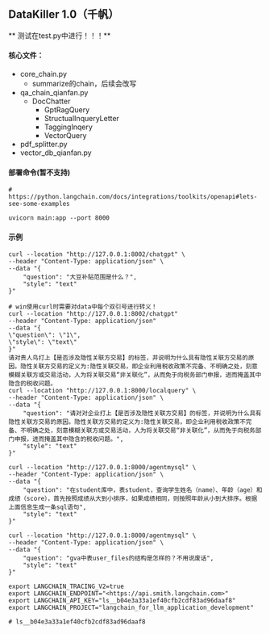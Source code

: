 ## DataKiller 1.0（千帆）
** 测试在test.py中进行！！！**

#### 核心文件：

- core_chain.py
  - summarize的chain，后续会改写
- qa_chain_qianfan.py
  - DocChatter
    - GptRagQuery
    - StructualInqueryLetter
    - TaggingInqery
    - VectorQuery
- pdf_splitter.py
- vector_db_qianfan.py

#### 部署命令(暂不支持)
```shell
# https://python.langchain.com/docs/integrations/toolkits/openapi#lets-see-some-examples

uvicorn main:app --port 8000
```

#### 示例
```shell
curl --location "http://127.0.0.1:8002/chatgpt" \
--header "Content-Type: application/json" \
--data "{
    "question": "大豆补贴范围是什么？",
    "style": "text"
}"

# win使用curl时需要对data中每个双引号进行转义！
curl --location "http://127.0.0.1:8002/chatgpt" 
--header "Content-Type: application/json" 
--data "{
\"question\": \"1\",
\"style\": \"text\"
}"
请对贵人鸟打上【是否涉及隐性关联方交易】的标签，并说明为什么具有隐性关联方交易的原因。隐性关联方交易的定义为:隐性关联交易，即企业利用税收政策不完备、不明确之处，刻意模糊关联方或交易活动，人为将关联交易“非关联化”，从而免于向税务部门申报，进而掩盖其中隐含的税收问题。
curl --location "http://127.0.0.1:8000/localquery" \
--header "Content-Type: application/json" \
--data "{
    "question": "请对对企业打上【是否涉及隐性关联方交易】的标签，并说明为什么具有隐性关联方交易的原因。隐性关联方交易的定义为:隐性关联交易，即企业利用税收政策不完备、不明确之处，刻意模糊关联方或交易活动，人为将关联交易“非关联化”，从而免于向税务部门申报，进而掩盖其中隐含的税收问题。",
    "style": "text"
}"

curl --location "http://127.0.0.1:8000/agentmysql" \
--header "Content-Type: application/json" \
--data "{
    "question": "在student库中，表student，查询学生姓名（name）、年龄（age）和成绩（score），首先按照成绩从大到小排序，如果成绩相同，则按照年龄从小到大排序。根据上面信息生成一条sql语句",
    "style": "text"
}"

curl --location "http://127.0.0.1:8000/agentmysql" \
--header "Content-Type: application/json" \
--data "{
    "question": "gva中表user_files的结构是怎样的？不用说废话",
    "style": "text"
}"

export LANGCHAIN_TRACING_V2=true
export LANGCHAIN_ENDPOINT="<https://api.smith.langchain.com>"
export LANGCHAIN_API_KEY="ls__b04e3a33a1ef40cfb2cdf83ad96daaf8"
export LANGCHAIN_PROJECT="langchain_for_llm_application_development"

# ls__b04e3a33a1ef40cfb2cdf83ad96daaf8

```
